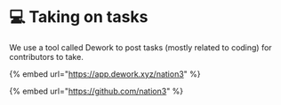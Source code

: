 # 💻 Taking on tasks

We use a tool called Dework to post tasks (mostly related to coding) for contributors to take.

{% embed url="https://app.dework.xyz/nation3" %}

{% embed url="https://github.com/nation3" %}
